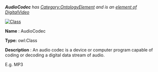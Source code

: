 ___AudioCodec__ 
 has
 [Category:OntologyElement](../../Category/OntologyElement "Category:OntologyElement") 
 and is an
 [element of](../../Property/ElementOf "Property:ElementOf") 
[DigitalVideo](../../Submissions/DigitalVideo "Submissions:DigitalVideo")_




  





[![Class](../../images/thumb/2/27/Class.gif/45px-Class.gif)](../../Image/Class.gif "Class")


__Name__ 
 : AudioCodec
 



__Type:__ 
 owl:Class
 



__Description__ 
 : An audio codec is a device or computer program capable of coding or decoding a digital data stream of audio.
 



 E.g. MP3